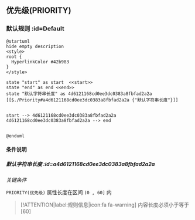 ## 优先级(PRIORITY) <!-- {docsify-ignore-all} -->

   

### 默认规则 :id=Default

```plantuml
@startuml
hide empty description
<style>
root {
  HyperlinkColor #42b983
}
</style>

state "start" as start  <<start>>
state "end" as end <<end>>
state "默认字符串长度" as 4d6121168cd0ee3dc0383a8fbfad2a2a [[$./Priority#a4d6121168cd0ee3dc0383a8fbfad2a2a {"默认字符串长度"}]]


start --> 4d6121168cd0ee3dc0383a8fbfad2a2a 
4d6121168cd0ee3dc0383a8fbfad2a2a --> end 


@enduml
```

#### 条件说明

##### 默认字符串长度 :id=a4d6121168cd0ee3dc0383a8fbfad2a2a


*关键条件*


`PRIORITY(优先级)` 属性长度在区间 `(0 , 60]` 内

> [!ATTENTION|label:规则信息|icon:fa fa-warning]
> 内容长度必须小于等于[60]







